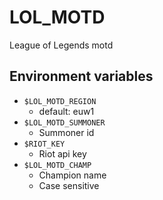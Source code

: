 # LOL_MOTD                             
League of Legends motd                 
                                       
## Environment variables

- `$LOL_MOTD_REGION`
  - default: euw1
- `$LOL_MOTD_SUMMONER`
  - Summoner id
- `$RIOT_KEY`
  - Riot api key
- `$LOL_MOTD_CHAMP`
  - Champion name
  - Case sensitive

